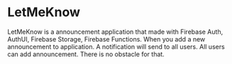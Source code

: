 # LetMeKnow

LetMeKnow is a announcement application that made with Firebase Auth, AuthUI, Firebase Storage, Firebase Functions.
When you add a new announcement to application. A notification will send to all users. All users can add announcement.
There is no obstacle for that.
